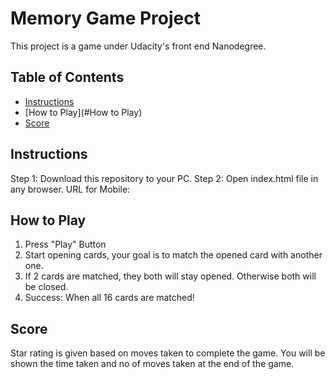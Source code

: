 # Memory Game Project
This project is a game under Udacity's front end Nanodegree.
## Table of Contents

* [Instructions](#instructions)
* [How to Play](#How to Play)
* [Score](#Score)

## Instructions

Step 1: Download this repository to your PC.
Step 2: Open index.html file in any browser.
URL for Mobile: 

## How to Play

1) Press "Play" Button
2) Start opening cards, your goal is to match the opened card with another one.
3) If 2 cards are matched, they both will stay opened. Otherwise both will be closed.
4) Success: When all 16 cards are matched!

## Score

Star rating is given based on moves taken to complete the game.
You will be shown the time taken and no of moves taken at the end of the game.

